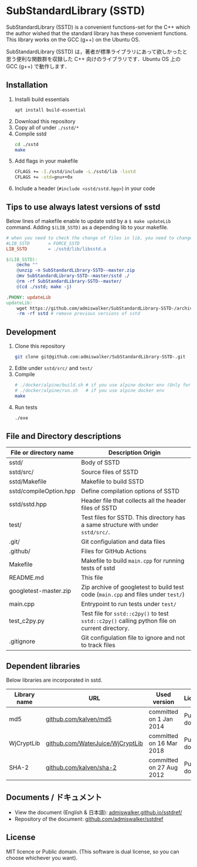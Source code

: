 # SubStandardLibrary (SSTD)

SubStandardLibrary (SSTD) is a convenient functions-set for the C++ which the author wished that the standard library has these convenient functions. This library works on the GCC (g++) on the Ubuntu OS.

SubStandardLibrary (SSTD) は，著者が標準ライブラリにあって欲しかったと思う便利な関数群を収録した C++ 向けのライブラリです．Ubuntu OS 上の GCC (g++) で動作します．

## Installation
1. Installi build essentials
   ```bash
   apt install build-essential
   ```
2. Download this repository
3. Copy all of under `./sstd/*`
4. Compile sstd
   ```bash
   cd ./sstd
   make
   ```
5. Add flags in your makefile
   ```bash
   CFLAGS += -I./sstd/include -L./sstd/lib -lsstd
   CFLAGS += -std=gnu++0x
   ```
6. Include a header (`#include <sstd/sstd.hpp>`) in your code  


## Tips to use always latest versions of sstd
Below lines of makefile enable to update sstd by a `$ make updateLib` command.
Adding `$(LIB_SSTD)` as a depending lib to your makefile.
```makefile
# when you need to check the change of files in lib, you need to change file name to a not-existing name like "FORCE_XXX".
#LIB_SSTD       = FORCE_SSTD
LIB_SSTD        = ./sstd/lib/libsstd.a

$(LIB_SSTD):
	@echo ""
	@unzip -n SubStandardLibrary-SSTD--master.zip
	@mv SubStandardLibrary-SSTD--master/sstd ./
	@rm -rf SubStandardLibrary-SSTD--master/
	@(cd ./sstd; make -j)

.PHONY: updateLib
updateLib:
	wget https://github.com/admiswalker/SubStandardLibrary-SSTD-/archive/master.zip -O SubStandardLibrary-SSTD--master.zip
	-rm -rf sstd # remove previous versions of sstd
```

## Development
1. Clone this repository
   ```bash
   git clone git@github.com:admiswalker/SubStandardLibrary-SSTD-.git
   ```
2. Edite under `sstd/src/` and `test/`
3. Compile
   ```bash
   # ./docker/alpine/build.sh # if you use alpine docker env (Only for the init)
   # ./docker/alpine/run.sh   # if you use alpine docker env
   make
   ```
4. Run tests
   ```bash
   ./exe
   ```

## File and Directory descriptions

| File or directory name        | Description Origin |
| ----------------------------- | ------------------ |
| sstd/                         | Body of SSTD       |
| sstd/src/                     | Source files of SSTD |
| sstd/Makefile                 | Makefile to build SSTD |
| sstd/compileOption.hpp        | Define compilation options of SSTD |
| sstd/sstd.hpp                 | Header file that collects all the header files of SSTD |
| test/                         | Test files for SSTD. This directory has a same structure with under `sstd/src/`. |
| .git/                         | Git configulation and data files |
| .github/                      | Files for GitHub Actions |
| Makefile                      | Makefile to build `main.cpp` for running tests of sstd |
| README.md                     | This file          |
| googletest-master.zip         | Zip archive of googletest to build test code (`main.cpp` and files under `test/`) |
| main.cpp                      | Entrypoint to run tests under `test/` |
| test_c2py.py                  | Test file for `sstd::c2py()` to test `sstd::c2py()` calling python file on current directory. |
| .gitignore                    | Git configulation file to ignore and not to track files |

## Dependent libraries
Below libraries are incorporated in sstd.

| Library name | URL | Used version | License | Intended use |
| ------------ | --- | ------------ | ------- | ------------ |
| md5          | [github.com/kalven/md5](https://github.com/kalven/md5) | committed on 1 Jan 2014 | Public domain | MD5 calculation |
| WjCryptLib   | [github.com/WaterJuice/WjCryptLib](https://github.com/WaterJuice/WjCryptLib) | committed on 16 Mar 2018 | Public domain | SHA-1 calculation |
| SHA-2        | [github.com/kalven/sha-2](https://github.com/kalven/sha-2) | committed on 27 Aug 2012 | Public domain | SHA-2 calculation |

## Documents / ドキュメント
- View the document (English & 日本語): [admiswalker.github.io/sstdref/](https://admiswalker.github.io/sstdref/)
- Repository of the document: [github.com/admiswalker/sstdref](https://github.com/admiswalker/sstdref)

## License
MIT licence or Public domain. (This software is dual license, so you can choose whichever you want).  
